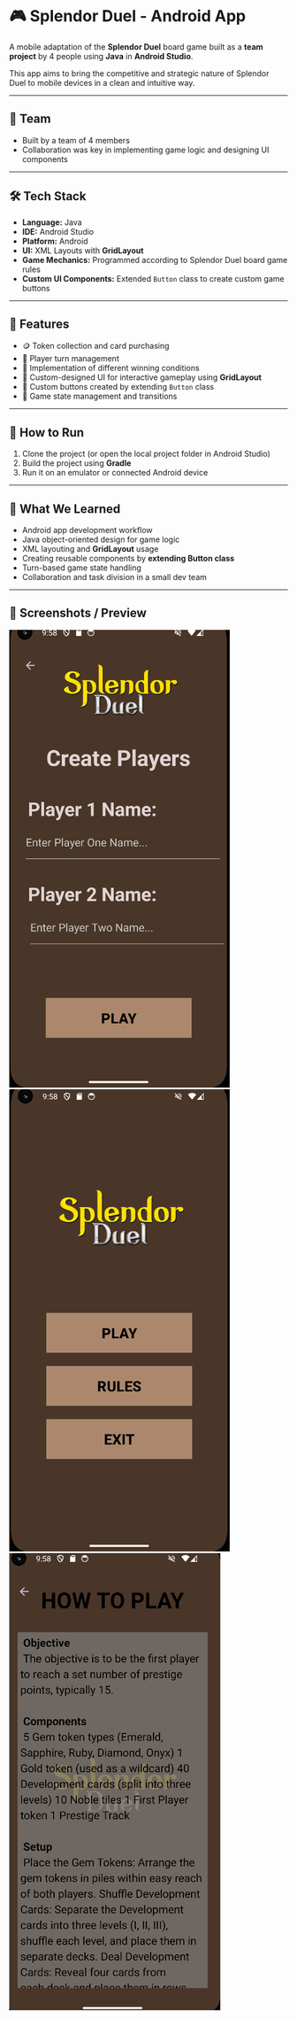# 🎮 Splendor Duel - Android App

A mobile adaptation of the **Splendor Duel** board game built as a **team project** by 4 people using **Java** in **Android Studio**.

This app aims to bring the competitive and strategic nature of Splendor Duel to mobile devices in a clean and intuitive way.

---

## 👥 Team

- Built by a team of 4 members  
- Collaboration was key in implementing game logic and designing UI components

---

## 🛠️ Tech Stack

- **Language:** Java  
- **IDE:** Android Studio  
- **Platform:** Android  
- **UI:** XML Layouts with **GridLayout**  
- **Game Mechanics:** Programmed according to Splendor Duel board game rules  
- **Custom UI Components:** Extended `Button` class to create custom game buttons

---

## 🎯 Features

- 🪙 Token collection and card purchasing  
- 💎 Player turn management  
- 🧠 Implementation of different winning conditions  
- 📱 Custom-designed UI for interactive gameplay using **GridLayout**  
- 🔘 Custom buttons created by extending `Button` class  
- 🔄 Game state management and transitions

---

## 🚀 How to Run

1. Clone the project (or open the local project folder in Android Studio)
2. Build the project using **Gradle**
3. Run it on an emulator or connected Android device

---

## 🧠 What We Learned

- Android app development workflow  
- Java object-oriented design for game logic  
- XML layouting and **GridLayout** usage  
- Creating reusable components by **extending Button class**  
- Turn-based game state handling  
- Collaboration and task division in a small dev team

---

## 📸 Screenshots / Preview
![Game Board](assets/Screenshot-01.png)
![Game Board](assets/Screenshot-02.png)
![Game Board](assets/Screenshot-03.png)